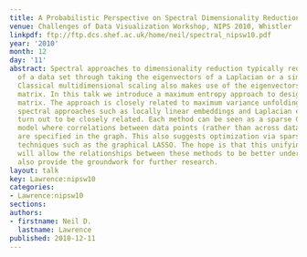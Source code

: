 ```yaml
---
title: A Probabilistic Perspective on Spectral Dimensionality Reduction
venue: Challenges of Data Visualization Workshop, NIPS 2010, Whistler
linkpdf: ftp://ftp.dcs.shef.ac.uk/home/neil/spectral_nipsw10.pdf
year: '2010'
month: 12
day: '11'
abstract: Spectral approaches to dimensionality reduction typically reduce the dimensionality
  of a data set through taking the eigenvectors of a Laplacian or a similarity matrix.
  Classical multidimensional scaling also makes use of the eigenvectors of a similarity
  matrix. In this talk we introduce a maximum entropy approach to designing this similarity
  matrix. The approach is closely related to maximum variance unfolding and other
  spectral approaches such as locally linear embeddings and Laplacian eigenmaps also
  turn out to be closely related. Each method can be seen as a sparse Gaussian graphical
  model where correlations between data points (rather than across data features)
  are specified in the graph. This also suggests optimization via sparse inverse covariance
  techniques such as the graphical LASSO. The hope is that this unifying perspective
  will allow the relationships between these methods to be better understood and will
  also provide the groundwork for further research.
layout: talk
key: Lawrence:nipsw10
categories:
- Lawrence:nipsw10
sections: 
authors:
- firstname: Neil D.
  lastname: Lawrence
published: 2010-12-11
---
```

